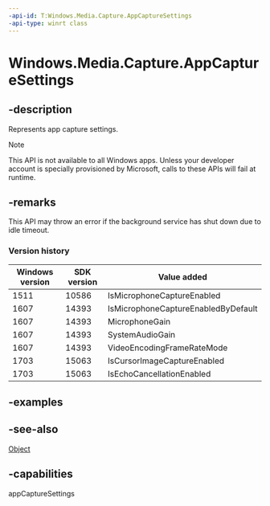 ```yaml
---
-api-id: T:Windows.Media.Capture.AppCaptureSettings
-api-type: winrt class
---
```


<!-- Class syntax.
public class AppCaptureSettings : Windows.Media.Capture.IAppCaptureSettings, Windows.Media.Capture.IAppCaptureSettings2, Windows.Media.Capture.IAppCaptureSettings3, Windows.Media.Capture.IAppCaptureSettings4, Windows.Media.Capture.IAppCaptureSettings5
-->

# Windows.Media.Capture.AppCaptureSettings

## -description
Represents app capture settings.

> [!NOTE]
> This API is not available to all Windows apps. Unless your developer account is specially provisioned by Microsoft, calls to these APIs will fail at runtime.

## -remarks
This API may throw an error if the background service has shut down due to idle timeout.

### Version history

| Windows version | SDK version | Value added |
| -- | -- | -- |
| 1511 | 10586 | IsMicrophoneCaptureEnabled |
| 1607 | 14393 | IsMicrophoneCaptureEnabledByDefault |
| 1607 | 14393 | MicrophoneGain |
| 1607 | 14393 | SystemAudioGain |
| 1607 | 14393 | VideoEncodingFrameRateMode |
| 1703 | 15063 | IsCursorImageCaptureEnabled |
| 1703 | 15063 | IsEchoCancellationEnabled |

## -examples

## -see-also
[Object](/dotnet/api/system.object?view=dotnet-uwp-10.0&preserve-view=true)

## -capabilities
appCaptureSettings
